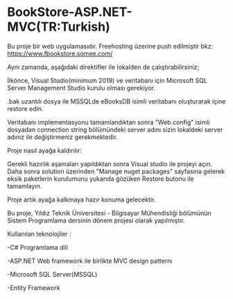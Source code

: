 # BookStore-ASP.NET-MVC(TR:Turkish)

Bu proje bir web uygulamasıdır. Freehosting üzerine push edilmiştir bkz: https://www.fbookstore.somee.com/

Aynı zamanda, aşağıdaki direktifler ile lokalden de çalıştırabilirsiniz;

İlkönce, Visual Studio(minimum 2019) ve veritabanı için Microsoft SQL Server Management Studio kurulu olması gerekiyor.

.bak uzantılı dosya ile MSSQLde eBooksDB isimli veritabanı oluşturarak içine restore edin.

Veritabanı implementasyonu tamamlandıktan sonra "Web.config" isimli dosyadan connection string bölümündeki server adını sizin lokaldeki server adınız ile değiştirmeniz gerekmektedir.

Proje nasıl ayağa kaldırılır:

Gerekli hazırlık aşamaları yapıldıktan sonra Visual studio ile projeyi açın. Daha sonra solution üzerinden "Manage nuget packages" sayfasına gelerek eksik paketlerin kurulumunu yukarıda gözüken Restore butonu ile tamamlayın.

Proje artık ayağa kalkmaya hazır konuma gelecektir.

Bu proje, Yıldız Teknik Üniversitesi - Bilgisayar Mühendisliği bölümünün Sistem Programlama dersinin dönem projesi olarak yapılmıştır.

Kullanılan teknolojiler :

-C# Programlama dili

-ASP.NET Web framework ile birlikte MVC design patternı

-Microsoft SQL Server(MSSQL)

-Entity Framework
